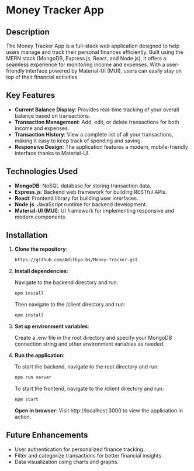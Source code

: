 # Money Tracker App

## Description

The Money Tracker App is a full-stack web application designed to help users manage and track their personal finances efficiently. Built using the MERN stack (MongoDB, Express.js, React, and Node.js), it offers a seamless experience for monitoring income and expenses. With a user-friendly interface powered by Material-UI (MUI), users can easily stay on top of their financial activities.

## Key Features

- **Current Balance Display**: Provides real-time tracking of your overall balance based on transactions.
- **Transaction Management**: Add, edit, or delete transactions for both income and expenses.
- **Transaction History**: View a complete list of all your transactions, making it easy to keep track of spending and saving.
- **Responsive Design**: The application features a modern, mobile-friendly interface thanks to Material-UI.

## Technologies Used

- **MongoDB**: NoSQL database for storing transaction data.
- **Express.js**: Backend web framework for building RESTful APIs.
- **React**: Frontend library for building user interfaces.
- **Node.js**: JavaScript runtime for backend development.
- **Material-UI (MUI)**: UI framework for implementing responsive and modern components.

## Installation

1. **Clone the repository**:

    ``` bash
    https://github.com/Adithya-bs/Money-Tracker.git
    ```

2. **Install dependencies**:

    Navigate to the backend directory and run:

    ``` bash
    npm install
    ```

    Then navigate to the /client directory and run:

    ``` bash
    npm install
    ```

3. **Set up environment variables**:

    Create a .env file in the root directory and specify your MongoDB connection string and other environment variables as needed.

4. **Run the application**:

    To start the backend, navigate to the root directory and run:

    ``` bash
    npm run server
    ```

    To start the frontend, navigate to the /client directory and run:

    ``` bash
    npm start
    ```

    **Open in browser**:
    Visit http://localhost:3000 to view the application in action.

## Future Enhancements

- User authentication for personalized finance tracking.
- Filter and categorize transactions for better financial insights.
- Data visualization using charts and graphs.

